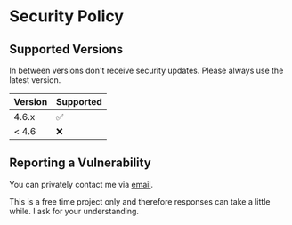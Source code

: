# Security Policy

## Supported Versions
In between versions don't receive security updates. Please always use the latest version.

| Version | Supported          |
|---------| ------------------ |
| 4.6.x   | :white_check_mark: |
| < 4.6   | :x:                |

## Reporting a Vulnerability
You can privately contact me via [email](https://michaeltroger.com/contact).

This is a free time project only and therefore responses can take a little while. I ask for your understanding. 
